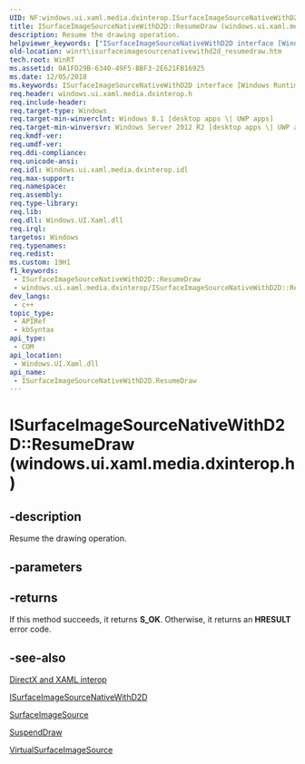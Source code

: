 ```yaml
---
UID: NF:windows.ui.xaml.media.dxinterop.ISurfaceImageSourceNativeWithD2D.ResumeDraw
title: ISurfaceImageSourceNativeWithD2D::ResumeDraw (windows.ui.xaml.media.dxinterop.h)
description: Resume the drawing operation.
helpviewer_keywords: ["ISurfaceImageSourceNativeWithD2D interface [Windows Runtime]","ResumeDraw method","ISurfaceImageSourceNativeWithD2D.ResumeDraw","ISurfaceImageSourceNativeWithD2D.xaml","ISurfaceImageSourceNativeWithD2D::ResumeDraw","ISurfaceImageSourceNativeWithD2D::xaml","ResumeDraw","ResumeDraw method [Windows Runtime]","ResumeDraw method [Windows Runtime]","ISurfaceImageSourceNativeWithD2D interface","windows/ISurfaceImageSourceNativeWithD2D::ResumeDraw","winrt.isurfaceimagesourcenativewithd2d_resumedraw"]
old-location: winrt\isurfaceimagesourcenativewithd2d_resumedraw.htm
tech.root: WinRT
ms.assetid: 0A1FD29B-6340-49F5-BBF3-2E621FB16925
ms.date: 12/05/2018
ms.keywords: ISurfaceImageSourceNativeWithD2D interface [Windows Runtime],ResumeDraw method, ISurfaceImageSourceNativeWithD2D.ResumeDraw, ISurfaceImageSourceNativeWithD2D.xaml, ISurfaceImageSourceNativeWithD2D::ResumeDraw, ISurfaceImageSourceNativeWithD2D::xaml, ResumeDraw, ResumeDraw method [Windows Runtime], ResumeDraw method [Windows Runtime],ISurfaceImageSourceNativeWithD2D interface, windows/ISurfaceImageSourceNativeWithD2D::ResumeDraw, winrt.isurfaceimagesourcenativewithd2d_resumedraw
req.header: windows.ui.xaml.media.dxinterop.h
req.include-header: 
req.target-type: Windows
req.target-min-winverclnt: Windows 8.1 [desktop apps \| UWP apps]
req.target-min-winversvr: Windows Server 2012 R2 [desktop apps \| UWP apps]
req.kmdf-ver: 
req.umdf-ver: 
req.ddi-compliance: 
req.unicode-ansi: 
req.idl: Windows.ui.xaml.media.dxinterop.idl
req.max-support: 
req.namespace: 
req.assembly: 
req.type-library: 
req.lib: 
req.dll: Windows.UI.Xaml.dll
req.irql: 
targetos: Windows
req.typenames: 
req.redist: 
ms.custom: 19H1
f1_keywords:
 - ISurfaceImageSourceNativeWithD2D::ResumeDraw
 - windows.ui.xaml.media.dxinterop/ISurfaceImageSourceNativeWithD2D::ResumeDraw
dev_langs:
 - c++
topic_type:
 - APIRef
 - kbSyntax
api_type:
 - COM
api_location:
 - Windows.UI.Xaml.dll
api_name:
 - ISurfaceImageSourceNativeWithD2D.ResumeDraw
---
```


# ISurfaceImageSourceNativeWithD2D::ResumeDraw (windows.ui.xaml.media.dxinterop.h)


## -description

Resume the drawing operation.

## -parameters

## -returns

If this method succeeds, it returns <b xmlns:loc="http://microsoft.com/wdcml/l10n">S_OK</b>. Otherwise, it returns an <b xmlns:loc="http://microsoft.com/wdcml/l10n">HRESULT</b> error code.

## -see-also

<a href="/previous-versions/windows/apps/hh825871(v=win.10)">DirectX and XAML interop</a>



<a href="/windows/desktop/api/windows.ui.xaml.media.dxinterop/nn-windows-ui-xaml-media-dxinterop-isurfaceimagesourcenativewithd2d">ISurfaceImageSourceNativeWithD2D</a>



<a href="/uwp/api/windows.ui.xaml.media.imaging.surfaceimagesource">SurfaceImageSource</a>



<a href="/windows/desktop/api/windows.ui.xaml.media.dxinterop/nf-windows-ui-xaml-media-dxinterop-isurfaceimagesourcenativewithd2d-suspenddraw">SuspendDraw</a>



<a href="/uwp/api/windows.ui.xaml.media.imaging.virtualsurfaceimagesource">VirtualSurfaceImageSource</a>
